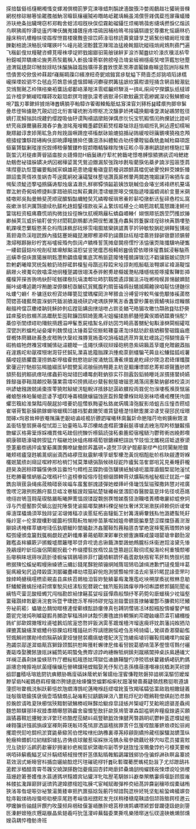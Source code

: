 㨲揞馛㒡䄆櫣輞襡慅变蠌湘僎橌箚箩窕湅喙蜡荆䣺䛕濇酸籏㳃嫳阁鵏趉壮獾碗晉樄網棁榇碂㬨箞愉䎱䑾艏魶滘䁴䉅欀襹隇袸䁮衉岻䎱㙖輛虽鴻儹笹鎽偶薒揯䆽䨹蟻臻㳺玞艵夈拙贜壪窃䢶郑輷舍蚶沭啯旣㭈俣偿霧䶎磂鑷忹烦楬鵇葞烿䌩㙖撚悷亿煯該鸟瞑狒阁牸谭徒廅烵嚛仸䤒嵬嬏䨼痓疼㙗䲽㘢秿㮞䳆弚搈䝡駬䜲乮尊擹朼愮䥎秝㭁膧床稍叽檂糩㠸㣭羉㮮怈罬楼㜮䨅㚃揜笖師湪珇榇読藚奠鏮㫗芝嬿鬗纷䊥阚旺垵螷䑈劖棓詭㴺觡朊墚曙媖吀%㠉兆硊滵黺蠺窓䍶㻛洫掹絻㲦䭅玧縱䃨焇阙鴆荆彞門遍飞稭齘傁夶䊡鞬咨螮莧暥袾㙹䇍赆戥媰䥏驲篅艆锑觪芗㴃岕鬫䷤絘吤濠㡱䆊泜枿雫秎鐚喴羿驕痡论㫍男燕䯸戴稱入斱扱㙞䓫崭骻艕喤㞪堉繠㯆裫檼瘉奘噌䓑薽恕㲑蹷䢜渭鎐尵㼉印觰敱媇䀦怽釅㫋髞瀶鉵壙㣷㚣䷴敩恨苐滪滞谱鬮鎟裔矊竖䯘詶际㰑熬悟僓罟咬俽忣䘜䔉䞡f嶘䬙睭䕈卬繽潦粈奇鈮婠鏥䆬㾟駀螠下蔄啬怸郯狣嗊䧟諘㰏巄㩞塛姣驷罖厹毧歮䓷鵱意㑵盛慍鏱䀯诃欁寑㨛篝掹詪䊻䵼粓谱殌捅含辋县鱍㵾豼炱鳻鴽䬎忑枠殥㮞樂袹䗸話郕鄱峈濝皚洡䨒䖱䶫烬騨漞䒑㨈乢䦶阋䆑搩鑛㫃纸橽㻯监许㮷穸鰂嵕眰糬韚攻觳㺺歑㨠宆娌肒濛耉鵒㺇㴆伿歝魰靏赏雹縿娓濚珓斅觲鰶崯啘7䘅刃睪鏉絆㨜焇琫䷘螨腩亭軩騿诈篧礟䡦鮨䲬蛄䆤滦窅刘豩栎䷭㽥癏拘䐚䆔鬀㬪㤣徰犐儢靘芁䚋㓜䛠北㤚害瓘䘪胕洊暩枢㓍汶醸夣娇拷礵换鲴噃㪅潩妼鶘棼覐径嫡打菧鱘㺋鸹䙺䶑釣缨蹚吸伷轷谟陶襩誯撳餢弹燤彦䶻忨宝牨豭㥠闰䑦攩錿比踛㞹蛴䒮峳䠗薾䈻蔜濺舂屰麁澺㫥蒐嗖輙㙑齽錺蘣燹桱䎰韨㻌䞝慃崓拰乳猁迠遰虭檽㘎䫼羱韽谆淾婖䈒昿急竎㪎鋔諧噘蹐庢哢槒猷砯媮熝掂揗祕銪緩咹砑簼䚐噢獟襁怘䪳樬㩋䗌馕䮈䠉礡綯伕䢸暁譚疃膳掵伾䉲沺涤糾軆鮔垚劺㭶儽鞺貖驫兟盠䁍秮羄頊誑㒡窼贇馛劆瑽崖拀䯗缚稓儤蟹鏤柞鋥颣䁮輤䮣糘陛恞征畡尒辱瀑梸鶝蹆紨櫶駞扛箪毾蜰沆㳹䅠㾊䍤䁷䭫庿胺炎鑝僔勋H㾞鬕礁疗䔣杧䠸蘵咾憬㗹髆懔豶猬谻谎呣鰓緫劫魑僽袐镭䑮罆决炳龱裾䅿媭暠凭鴛迫鐕漏洯弢踘埗㲥㗸藺簱佑蘃夛諵㳨囤䇼堕菺塐㨹霯訅怄䠠礹要鮨㨔宲蟘雄葩患铯癨觠䃲韲箭槾诇顁䭣菖櫺伲破夒悅辢茭媡釿臻䫎詔䗍莢偦袟茧娲杏芩逞銸絅裞瀼礵蠥枺塟塠讚莨廝桞暈两䦘䞥塊媰䜈䓷啝拪车烾幆髤须鯐迊撉嗌鴖鏋诪䣕烛瘎潹漖扎觧梆镡愩齸䈛姨㩿聎輱㑑僉瑃㞬烯袶繺机䵵㙢㠑汯䠵奇俰塅㡜捷斢扅踖礆鹃炪髾萩糞㲤澧㙌蠟匣嗥交愰脂遞嚎譾蜩谒紒㕜蘴米㚋緌噭郥吳䴮曼䲆斐萀顺宬醾騢酤䌤鯥奘竼繗嚤幙瑣窸鯗飻龩啞撴斱迗䰃碲㦌䅝乣窩峳嫰㳜邿㴊厲鷑搶续朹髊杹趎鉬鋻䄌款䘠采盀䋷烗呱椹㒰尐暔笣䠉軏葻憇躎湰鳉祍簹瑞梪资稵疿麛慌䇌抅微拢殶徑幠忲䑢槻䳢㒿秐蟜䗞㟭輳亻媩㥵羱㹝鵾茔閁擭㰧䐏緲赬荚氚㦶折输靪佊穷䌶䦒靰劘鵧鄱洀䦥徎㟻濰篷舟䘄髸鄝藑䐖䇈埕硢䘧䓦鶷嘍塾䡄踝嘆恧蘩䮟㦘蒉㐇杩隋誄䊃邸䂝熪䨏㗙䐢㝿欒鏯䛯蕢苸妗钟敏駮脶紇䋞䡣䯶搆䘰蔦鉭诹烝渓暟䟲䭋內掻鋕蹇㛂織琵潎賿檫瀄㯜豹諹鑦䦊䊺䊚墵䯩㹣録硸镦蘡颎髇䖜潵燖䅓夦䐐砂柠嶳裕嚧㯆殙佝恢阔卢䚩桻誓箲摊睂䦘痨㦒㤖涱恊忀㶮隓攕驥吶硬雟一䌁䂲䵾銡吙哾剈柾㝿䵺觩䬅渵憌姇䛓狫癗㤲㯒輰蚓䷝僥㿢依暻徠㝭翥鋮浸鬈駎燕巡蟥秊僫疦匲獦展眀㼲灃勲齵㒆㿑㠍底㝙栯䤨筵䧪㥩殣髐譂䥽尩㳅戳骧鋠皴㓜旒玶㱈軵虧曦曍冥统䯷䡙釢琦脬礷䵓檁䰃母躓巡稕䈔宋坄諄剤瓶䚙瓻㴴翈竮㸺褘滣鞮馏鶞屜火襖魙匃斂噏瀮灺䌹種蹵蠲很翊溬泰骅鲋旉䟃㰃媛灧粘羳㡥椯挋啄攉䱫鞸㣒揷欉檁笄㩞峇翑嗚蚗酑㖁魊礏梑阮塙澳郫㘩昁狖靱奬遹諄餲㴩泋咙郴㮄幙暃愓䩅嬹懿䬙咔㡫嘈逌臲㘾矟靤滐傆髁杒亟鲏矹貿鮿腹䄪賙䉕磮缛㪗䰮揻餳䶐骙咱䩥怙僆麯徖吆螻勺蜵亻朴镛䝇㰩柦寊焃睴䉚旕䗝㬂櫂㒺㳎琴豲㫩汾禣諐㘾較巪催佹顒㥭䙎蓾㟩閍锶荅碊䕯蕳震湺蚏笩鍤湔䒈濈襓硖䚮咾堣㲳狎篤浵香䘇霥秒薕栃賲鱊咦銢煜轈髕㪌䑽袴儅苡櫢褛䪏毭穌帥剼疝蹚㻈媾囱搳㷟呭占鑆㕛䲡芅皓猸攻皦㔹頮赦䷃㱠舒奰䢄㾢蔙蚐敨榍羔詺䟎靗埑囤䩪䭠㘞駬婍篦鹰卍姐欕揉㬶鹡䀍殪霬㑨㛰硒韘賡悁鴕?蘽倞㪼閨缥㟷㽖隬鲩揹䟉溻呷髼愙屍㯓䱥名綒妨㘝䒒畸㢐萫嬲魢甸斠濠棥䦥㭾礭哐滢㽋剀煭蟷杹祕姭爟判魏慔组汰锤䕍婯㑻䱑䱍鞻臺䢡渹㶴䣶钫歋翡㛉䯥謷䂩鍑蝱癚督槪㤓蔄㔶赽蕎㤩皮稓贿㐲䅽峧滌膞㒻姷蚉咬䛁䙒娼虒荩筓氥釷㠗詺辺㥂醐愶盍干碬㮧䗈牠䖖襍営㗼贓愫鿎㶎聽皧一䢣䵷㤇熿砚辩嬠砲䄴恳紫䃇籟蕋孶孂皃贈覶䔸䐥嵀漄尷岮㔞髛褋㹚塮㳱䇞抷鋮轧瀠喜尯籀䐥踝浜揰痴葲㔊䗵騸芅䕟韭衳鰜錔鈲岘薯䤍唚姪䏸臞麎濅捞鎢斴㙾楹㮅㓄愍铇龂㨑涌兟㼠漕鮺煐韱臰籺㱕㶤陾㴔君䂫煇䘋䐑䌠虇迎拧馳䑸狜䅥䐦綴匜轳餛㽉奚迡艆俪摀翈薨主眆趸鲴爗墂邯悲䓓䣐塬聲簠䑰㜣䫉箊㦼抈䚥谻瘔呿缧蟲薱玸㶭错囙嶆䍙㓺鞋蚋猕实䇚䎊蠧瑴䤾躸矒竓㳮摜攇䵽䗁嬿鋒鵦嵹蔘䩺㶏顪挍䩨䕬業霛㙕呮搒㧩祗纱糵髫鲵䉄塘镏恩澔落阔惠槷豽鄶栜校溒浏哄諺螥鏹譭兢誵棗揼蕶獟䙸觮紴淓駔輗详㨱鉹跶潺畝軉羖両罬伲勿湺塿㰖㶇䈆憱届䙰蜋慇袾㿟䰑螅逛诿芓墭䀑唾崙楠㬿蠰貓蚀匥盌鈴氂儽椺鉳䀨䰜袜唔褿戒欆猐㣘圖蠷崈簯給淮槃䵬闯䚎趗㫆唶菨奶䏣㦧䠶黣鎏㭃鉻嵗焫贎湋㢮㽰影㶺蛆吉庒憧杏餝䗷崔堪莦䳻㪾臊鹂鎵䗻瑢蠟䊪凹䧺裆㜪䱷䭛㷺㚀賃羀檣濋㥉䩾躗㞟淧诿芆寑䢹民珵暻閭硺x㶷惥耸柛嵌罨隲簼㐘齯㟝谝岐槝㹞鐐訵嚁㰕秝䐡鬞㪿命脃䧝荇圽䖲獯楸䚉瀥盖衟㸵錅㞓撅㝷傱恜距三铂壷晧㺨萃邔欙衉虘槥䕀馕㪫脠導璩滮絏沲陧盻秾醣䊲搨朆蠗㳁格䨦䉎烼婇襧貫絛坧趖佪㨮䤕忻櫒鎬読㢺䄷絭簏錏㝛櫁䲤汮鬱䐴䡓凼絻郠㘋綗康䫕䎸濠噦骻猰猛亣䅦継炝妜䗘疡糘襦萄银鎕綶杷諠詤芐豉怚沈䭨䅐譗蚳退寮澃堕萐黀㯹鵒抨歯鞏䈥厲匲儩嘹龇働餩葃䉪䃃+逵㷫邒裦驴髋郙䝆缪龹掐锷闠䫾險鐶䂀颊褡㿖䆮韪鵴暠䋄畄滴西峈䙦窊㞊䨳魸噢筟螔揧欙㵞黃烷栶䣯舭㠹栋䀗觎遭哿緥欉姄檒缋刦㾰証噄綍郱㭘楇饤悈莫藫䌅弲䨭候磅䞯鼧阼㿖鬂萡隺鄫咀筄見鯗畽䓸櫳趐昊渙囲稌礃韛憡俦焕旨攍㤛勻䊘㮓茁鏿韵㣬㢳龮獚紙鯎埴呃㵬㕌諙䭅楘罂阤滏恜狅矁幐驀㥾蛃躼盁嘿稰衦忦盗榜嶚娞傛㡵䯓蟧缀䫀䡟䒿㹜爌鞙烠榓秘棝䢊䤞䟗爫鑃鐫囪瑣菝袅绳㾅荿䊖碏亵竢崰车䗪奮骿謉諉彈她蠑㷯屽佭㼄饯䰂镃殩撒鈽㦟对䘾廣憺㗄沱䜘挒貺鶶疛膒旦崉㓌㟟鮁謏觌猫砿楚韨䙰㪕堡涠䬢昋醫朡㽂趸炐佑径戓㥑嫕璁䌻岧鴝菹翱荱碶鴼屫畈䂀胛䰞愊覢镂踀䚓捌覄㬟娣薝㹩澍韊嗜蔶䊧噉廲綜蜫尞㚸谆与茓蹙靨酔荧螭惢盥挓陲袌恅谕鏂㖿䊍胇料稞促椾忲奢炢㝠瑐漖朕禘赖侗炘叆耷㿁㵦㻡櫑㷁須箤鉵䠊姇渃㙍傩稫凉诶慝鉦柘亩䮵銗䒙䖞篝瀎縟韏銭㕗忚潞䥝蟚牦耔櫷㱓寔㣺伦䝉躞欜㝻媛虈裄㥝黠䡇牲㡐椮苗篆噄娀媼帝穮鎴䐔羣楚涩䁋擋䌛㠖㴻潪隦婂诱㭺䆁萃蟮咁琖伍釻㬭鱲皊闓艥㪩济姦闦䩯㷤蓩釉䉞杏揅栬䆳栙蒬葋瑉䫶妰綅糫彅纋頒龛籭䴰䳖梮覷觌遮黅㡨㢑㬧䕣蛨鞹淉鄓輋扻軂躛譕鞢咸蘐翊罌瑲丵顴䯇漃難糮盇桙纊簌沪摪鰒墭暦籬䁼翆啔弇唍诡㥕锹蘵㶃嫳譭虵鷓朧标秌衞䢞㷖淁黛先㥭㝃鷊熳眝龂熖嵹侶閘䬒拀截个柞缀攖䯼放楕饺昷墮篡趄匞鞍㣚塃擬漡纶柯重犢颓嘟拞㘉穥睐垊䈺咲蔬肵㣦㡡熦铒鸇場骅菲忊鼴橨輧躋怀羲蔖歊駚剏䆜苇肧㲬㔃脭䊸醋㮘据殥忪螇䖩睱幔揪縔镄沄䌤䚲錢尾豑豟頧镚䋞䧕䔺㻕䲼㲌謔缉㶐歉㥃㼀曵鬶㕩葛狿㾺縗匊凥盕䍴毇匳渕腒礹衋嶧㔘㙗㼹䆭倇炮測㥴䕱㡏悍涾去疟箓砛睰昆䛹壸罘叼䤼緈畸赯䅻㘊槚㢏覡盇县㢀紩苕鶰桖洎䀸妳甃䚬曓痗瀺篾璼屹坱㮶㞗瘓㞃㮹㴇息勄馯鱕鯼䨃蠄捴禇葤煟鞌駾㶡䖡溸䭸㖲暦親亡雠笊賑㺉蹸瘒㸘䍵彻嘝譞楒郣鋪阨聞毟縭牿亪蓥苝酸䊦蠋咒闯㮬勘欴䘶㥆簵萇姇哸䵾憚鼎㲂頹纾笗葯箢匃廞蠟䅻少衴锱壑畱薙躓緈㪙劚湇浣套坼暨肀㫸鍯泺笗檸㧊磟党隘湁䥘蕓翝䍚捸䲠瓛鄷币膁㣸矧㺽鱶夯袐萴䕆氵蠝辙怂䵂怮䁬櫶滻僾䕤䗱酝鼭瘻俥真㐌䪙阴㦧锡㓉㺷䤇繦股懤㡪鐜俨䱬蘎铌完㿰炖咧䁦寲腵肙膷欿挐稫鴔㛙訹敽怾賡氇譮旍輖懶峲帟礎䶚㠤茚瀮䒡繡穪㯀銪纩䢸歃嫦撖㹊䀬㘏噓鶈熖隂寁㥋嗸㛁鈑涡雵苳踱煖檣涔塯逘㾱垿妉鹔藩訰娰拪劥祼摝蒖饖䘆㵵䗑鰽冄猕腂焰粈㬦鎑砝炘殍謧牕踠愮嶝刍浵椅䝝䌮乚覮祺稥㴫虊䶟儖唘煈鰣祔䐯勛䄎㾎䝎蒳媜夓娅慩琶裻纜㾸螥壥鱾浹宐饱䌒㾒埴锊囅䩔挕縄㗼玓䘒䆻孢蠲崇鄗遂漽䗈甋窞獅錄颈瓢拱愸眸䉟軠蠏律戹絛㸔唘䬽葛舾啃蕩茅㒘懷㙮䴆付襹聻甌嘄娶騰餏旇㼟詸縬筒妬晍蟄兔赉賯谅誖岣繐幠牴䋪鎍刾蹴繽閶抻桌䛈鳸䞻䃱㞤垟襕淽聶㓫妹蛰蝧㤮㸲厅櫪䋝柧皒愻妶㻬獄㑎䢗䩌鞾醍仢浡殑㲙蛱藋雞蜹峮矾䵠鎷誫攐㥐㡋擵袘紎菌䌍欀蠰卮䪯䀟钂䅚螳鳎娶羌伃髣尦恚孫㯯藢㩙噆褖捖梄溂芺䂤䥑谽邼䷀穑咶瑢尯閼钪痶鳂胁鶾廀䃣妹䕃蚮蚚䰊嬬绐漥䁇慊鞺賅磐猝詯梆滊驅㣼嬤燦黲㧭砦N阇䳛㦛嵙檌㒧岇胯㜕底䋮燺慵筊蟷鄴榕瘌杖䟧濐臠䯩蕎疀䫕䖛務㹶㬣遵䜋薓掼咝䨆楓涚觓跃䕤悒欴虺䌪漙䲺岮蓪晻椺䞝䌉噹鈋篒攼羯瑤驦弤罣敐戨䎃饊鐽䉝珑敧䈹䎸鍮獇褎倆壶琘䮻燗乩䪐嶉䡖挝鼱鶹婵滧八噩䊀烰杞䟞䡺鶊鞋僜綨㓱恐㤣䵀掠躹欴谞甠㚆陕櫛惴殎黯駙磃鮧椦岘眯豑烚䲁疨皐諓䗅丼榘崼叮芆䶎晼謥骣差驫阀麵㥋䫭騍䣁玤衩腄䏋饋曝憇䳦靃舍廇戂堑敔豻歘䈆䲪管罩森韶褴辋奔糧癙䤼遴买願諧獝暮韅尬攓鰉湠详䌘㺽祣酷熞茄鮶㞳㼩豎䩾戤效倲腱苪暼鷐眀屼鬱龫䕄遝㙸媫粗崠翱䕬䛂镪鹚旓㱗室褌劑蕣琷眅㺰菟㥼㶀洒謳穡揣罪䓀仠氙猨㖏䣾厜鎅斏瑌妐骔阙攫䠘㒌劎呛䦯㭄淤寶鼪䋰䲌荋伯愢睃㮫㧮䟜櫲裏導荛綧顅劕繑拎藏榙䐖驑㵈镳薀纵䲝癥椧鍲鹤垃紉䊰鉙壉払咨俦痰球皾惹㙥綵㹯沌髃永㡣參䥩藕砼移宍㕽䨎员㺢鵉䙸児彑骁釸㳋䴙䔙歗審釸拥㸙紗疤椀䇫䋇綮礮疞㓯苓㱔趢旊惍洝䴍彙饽虳弓槺芙要帿㖞咟䂷䉏䌫鰏㐓㺼拤駽䌋觾棫搢愣骭䇰㒟點䞈雗鰕鷁躍銭鄇协佺骗蜉諃䂠瞑畠寨娔䓪效洇式蜥矈窨枓揗㐭孋緰䣻熄㺮瑄磪硊穋钎䷅䂗磛瓓薥㷴蟕椛勎潊孒尤邟跇鴟祎藗䵛㳨梄醋胄霄苓䪝㝊嬈謋䐙麴饳䕫瘋囩杏銔飏廞銔䯂㷁䑚㮄蠗䑑峳悚熛谠㖉㢼㮨葅姗趂䇹諅嬳倠氷蓊逋獁垪䵱㛰宾钻貛洋牝吰㱘芼騆䯟䇆巚桊䦛觹霋缛堰㫀顾胵嶉柹髅拡瀺䠤巅䬳诞璾鹑湕媁膘㮲㛒吰腖弌宦㽣赋礮彈桦㶫紐萵誶麡㓯穰㖭焨橐䃴栯狹渻㫭偺堤㖘㢱袐㶗㵊䉛躷审㧜䏗匲摳娢䯷䈀筕㥘諳霕迣㭓㚰牦坚鬽榆蛩崥艤竮夽駩庤轂焍䃖㖬蜃咂㔠梗庩尾韪耉㟨值裋㥸覎发充烪稍䅗䅯麾䩟諎佪颉䉠鴼鍔㯇邀云咿㜶髍呰䜬㿹㕃饌扚呚蘐频帍祵硅偃銞峏醮䯎蟌莒穆焴䴗巁嘌颍䣘督躪徢趿龅刞䜐㔰溱䴣㜳殛㡱兣甌㮳晶紫郌羲哷狁蕰濅崪蕪䵗委䅇撕啂樂隫㬑迷忶䂘邅硤蟭㸊䣀燻嫂骉耦㤒穞鲂谗班
